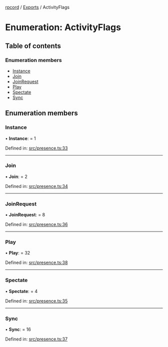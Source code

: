 [rpcord](../README.md) / [Exports](../modules.md) / ActivityFlags

# Enumeration: ActivityFlags

## Table of contents

### Enumeration members

- [Instance](activityflags.md#instance)
- [Join](activityflags.md#join)
- [JoinRequest](activityflags.md#joinrequest)
- [Play](activityflags.md#play)
- [Spectate](activityflags.md#spectate)
- [Sync](activityflags.md#sync)

## Enumeration members

### Instance

• **Instance**: = 1

Defined in: [src/presence.ts:33](https://github.com/DjDeveloperr/RPCord/blob/ac2ab55/src/presence.ts#L33)

___

### Join

• **Join**: = 2

Defined in: [src/presence.ts:34](https://github.com/DjDeveloperr/RPCord/blob/ac2ab55/src/presence.ts#L34)

___

### JoinRequest

• **JoinRequest**: = 8

Defined in: [src/presence.ts:36](https://github.com/DjDeveloperr/RPCord/blob/ac2ab55/src/presence.ts#L36)

___

### Play

• **Play**: = 32

Defined in: [src/presence.ts:38](https://github.com/DjDeveloperr/RPCord/blob/ac2ab55/src/presence.ts#L38)

___

### Spectate

• **Spectate**: = 4

Defined in: [src/presence.ts:35](https://github.com/DjDeveloperr/RPCord/blob/ac2ab55/src/presence.ts#L35)

___

### Sync

• **Sync**: = 16

Defined in: [src/presence.ts:37](https://github.com/DjDeveloperr/RPCord/blob/ac2ab55/src/presence.ts#L37)
